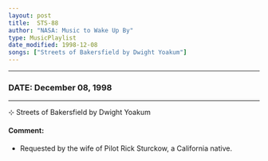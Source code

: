 ```yaml
---
layout: post
title:  STS-88
author: "NASA: Music to Wake Up By"
type: MusicPlaylist
date_modified: 1998-12-08
songs: ["Streets of Bakersfield by Dwight Yoakum"]
---
```


----
### DATE: December 08, 1998
----
⊹ Streets of Bakersfield by Dwight Yoakum

#### Comment:
* Requested by the wife of Pilot Rick Sturckow, a California native.



<br/>
<center>
	<a target="_blank"
	   href="https://twitter.com/intent/tweet?hashtags=Space,NASA,Playlist,NASAWakeupCalls,SpaceProgram&text={{ page.author}}, '{{ page.songs.first }}' {{ page.title }}, {{ page.date | date: '%B %d, %Y' }}. {{ site.url }}{{ page.url }}&via=nasawakeupcalls"><i class="fab fa-twitter" alt="Tweet this page" style="font-size: 1.3em;"></i></a>
	&nbsp; 	<i class="fas fa-user-astronaut" style="font-size: 1.5em;"></i> &nbsp;
    <a type="amzn" search="'Streets of Bakersfield by Dwight Yoakum'" category="popular music">
    <i class="fab fa-amazon" style="font-size: 1.3em;"></i></a>
</center>
